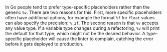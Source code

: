In Go people tend to prefer type-specific placeholders rather than the generic `%v`. 
There are two reasons for this. First, more specific placeholders often have additional options, 
for example the format `%f` for `float` values can also specify the precision: `%.2f`. 
The second reason is that `%v` accepts any value type. If a variable type changes during a refactoring, 
`%v` will print the default for that type, which might not be the desired behavior. 
A type-specific placeholder will cause the linter to complain, catching the error before it gets deployed to production.
